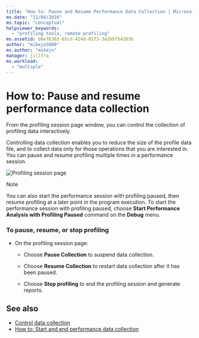 ```yaml
---
title: "How to: Pause and Resume Performance Data Collection | Microsoft Docs"
ms.date: "11/04/2016"
ms.topic: "conceptual"
helpviewer_keywords:
  - "profiling tools, remote profiling"
ms.assetid: b8e76363-65cd-424d-8173-3e2b5f54203b
author: "mikejo5000"
ms.author: "mikejo"
manager: jillfra
ms.workload:
  - "multiple"
---
```

# How to: Pause and resume performance data collection
From the profiling session page window, you can control the collection of profiling data interactively.

 Controlling data collection enables you to reduce the size of the profile data file, and to collect data only for those operations that you are interested in. You can pause and resume profiling multiple times in a performance session.

 ![Profiling session page](../profiling/media/prof_profilingsessionpage.png "PROF_ProfilingSessionPage")

> [!NOTE]
>  You can also start the performance session with profiling paused, then resume profiling at a later point in the program execution. To start the performance session with profiling paused, choose **Start Performance Analysis with Profiling Paused** command on the **Debug** menu.

### To pause,  resume, or stop profiling

- On the profiling session page:

    - Choose **Pause Collection** to suspend data collection.

    - Choose **Resume Collection** to restart data collection after it has been paused.

    - Choose **Stop profiling** to end the profiling session and generate reports.

## See also
- [Control data collection](../profiling/controlling-data-collection.md)
- [How to: Start and end performance data collection](../profiling/how-to-start-and-end-performance-data-collection.md)